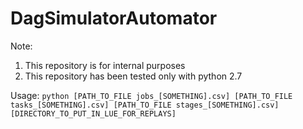 # DagSimulatorAutomator
Note:

1. This repository is for internal purposes
2. This repository has been tested only with python 2.7

Usage: ```python [PATH_TO_FILE jobs_[SOMETHING].csv]
[PATH_TO_FILE tasks_[SOMETHING].csv] [PATH_TO_FILE stages_[SOMETHING].csv]
[DIRECTORY_TO_PUT_IN_LUE_FOR_REPLAYS]```
